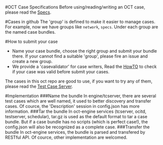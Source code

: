 #OCT Case Specifications
Before using/reading/writing an OCT case, please read the [Specs](spec.md).

#Cases in github
The 'group' is defined to make it easier to manage cases.
For example, now we have groups like `network`, `specs`. Under each group are the named case bundles.

#How to submit your case
- Name your case bundle, choose the right group and submit your bundle there. If your cannot find a suitable 'group', please fire an issue and create a new group.
- We provide a 'casevalidator' for case writers, Read the [HowTO](../engine/tcserver/casevalidator/HowTO.md) to check if your case was valid before submit your cases.

The cases in this oct repo are good to use, if you want to try any of them, please read the [Test Case Server](../engine/tcserver/README.md).

#Implementation
###Name the bundle
  In engine/tcserver, there are several test cases which are well named, it used to better discovery and transfer cases.
  Of cource, the 'Description' session in config.json has more information.
###Tar the bundle
  In oct-engine services (tcserver, ocitd, testserver, schedular), tar.gz is used as the default format to tar a case bundle.
  But if a case bundle has no scripts (which is perfect case!), the config.json will also be recognized as a complete case.
###Transfer the bundle
  In oct-engine services, the bundle is parsed and transfered by RESTful API.
Of cource, other implementation are welcomed.
